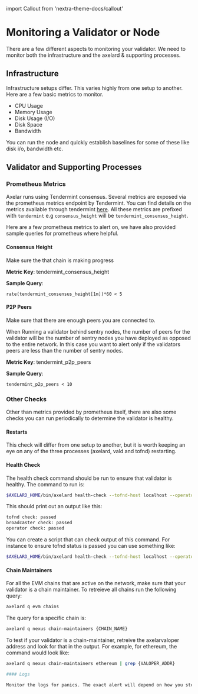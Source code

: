 import Callout from 'nextra-theme-docs/callout'

# Monitoring a Validator or Node

There are a few different aspects to monitoring your validator. We need to monitor both the infrastructure and the axelard & supporting processes.

## Infrastructure
Infrastructure setups differ. This varies highly from one setup to another. Here are a few basic metrics to monitor.
* CPU Usage
* Memory Usage
* Disk Usage (I/O)
* Disk Space
* Bandwidth

You can run the node and quickly establish baselines for some of these like disk i/o, bandwidth etc.


## Validator and Supporting Processes

### Prometheus Metrics

Axelar runs using Tendermint consensus. Several metrics are exposed via the prometheus metrics endpoint by Tendermint. You can find details on the metrics available through tendermint [here](https://docs.tendermint.com/v0.34/tendermint-core/metrics.html). All these metrics are prefixed with `tendermint` e.g `consensus_height` will be `tendermint_consensus_height`.


Here are a few prometheus metrics to alert on, we have also provided sample queries for prometheus where helpful.

#### Consensus Height

Make sure the that chain is making progress

**Metric Key**: tendermint_consensus_height

**Sample Query**:
```
rate(tendermint_consensus_height[1m])*60 < 5
```

#### P2P Peers

Make sure that there are enough peers you are connected to.

<Callout type="warning" emoji="⚠️">
  When Running a validator behind sentry nodes, the number of peers for the validator will be the number of sentry nodes you have deployed as opposed to the entire network. In this case you want to alert only if the validators peers are less than the number of sentry nodes.
</Callout>

**Metric Key**: tendermint_p2p_peers

**Sample Query**:
```
tendermint_p2p_peers < 10
```

### Other Checks

Other than metrics provided by prometheus itself, there are also some checks you can run periodically to determine the validator is healthy.

#### Restarts

This check will differ from one setup to another, but it is worth keeping an eye on any of the three processes (axelard, vald and tofnd) restarting.

#### Health Check

The health check command should be run to ensure that validator is healthy. The command to run is:
```sh
$AXELARD_HOME/bin/axelard health-check --tofnd-host localhost --operator-addr {VALOPER_ADDR}
```

This should print out an output like this:
```sh
tofnd check: passed
broadcaster check: passed
operator check: passed
```

You can create a script that can check output of this command. For instance to ensure tofnd status is passed you can use something like:
```sh
$AXELARD_HOME/bin/axelard health-check --tofnd-host localhost --operator-addr {VALOPER_ADDR} | grep tofnd | awk -F: '{print $2}' | tr -d ' '
```

#### Chain Maintainers

For all the EVM chains that are active on the network, make sure that your validator is a chain maintainer. To retreieve all chains run the following query:
```sh
axelard q evm chains
```

The query for a specific chain is:
```sh
axelard q nexus chain-maintainers {CHAIN_NAME}
```

To test if your validator is a chain-maintainer, retreive the axelarvaloper address and look for that in the output. For example, for ethereum, the command would look like:
```sh
axelard q nexus chain-maintainers ethereum | grep {VALOPER_ADDR}

#### Logs

Monitor the logs for panics. The exact alert will depend on how you store logs.
